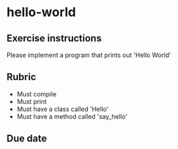 # hello-world

## Exercise instructions
Please implement a program that prints out 'Hello World'

## Rubric
 * Must compile
 * Must print
 * Must have a class called 'Hello'
 * Must have a method called 'say_hello'
 
 ## Due date 
 

